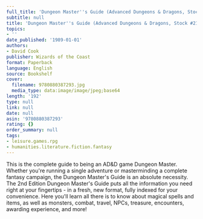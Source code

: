 ```yaml
---
full_title: 'Dungeon Master''s Guide (Advanced Dungeons & Dragons, Stock #2100)'
subtitle: null
title: 'Dungeon Master''s Guide (Advanced Dungeons & Dragons, Stock #2100)'
topics:
- ''
date_published: '1989-01-01'
authors:
- David Cook
publisher: Wizards of the Coast
format: Paperback
language: English
source: Bookshelf
cover:
  filename: 9780880387293.jpg
  media_type: data:image/image/jpeg;base64
length: '192'
type: null
link: null
date: null
asin: '9780880387293'
rating: {}
order_summary: null
tags:
- leisure.games.rpg
- humanities.literature.fiction.fantasy
---
```

This is the complete guide to being an AD&D game Dungeon Master. Whether you're running a single adventure or masterminding a complete fantasy campaign, the Dungeon Master's Guide is an absolute necessity. The 2nd Edition Dungeon Master's Guide puts all the information you need right at your fingertips - in a fresh, new format, fully indexed for your convenience. Here you'll learn all there is to know about magical spells and items, as well as monsters, combat, travel, NPCs, treasure, encounters, awarding experience, and more!
